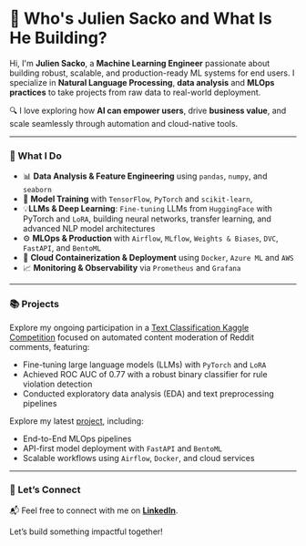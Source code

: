 # 👋 Who's Julien Sacko and What Is He Building?

Hi, I'm **Julien Sacko**, a **Machine Learning Engineer** passionate about building robust, scalable, and production-ready ML systems for end users. I specialize in **Natural Language Processing**, **data analysis** and **MLOps practices** to take projects from raw data to real-world deployment.

🔍 I love exploring how **AI can empower users**, drive **business value**, and scale seamlessly through automation and cloud-native tools.

---

### 🚀 What I Do

- 📊 **Data Analysis & Feature Engineering** using `pandas`, `numpy`, and `seaborn`
- 🤖 **Model Training** with `TensorFlow`, `PyTorch` and `scikit-learn`,
- 💡**LLMs & Deep Learning**: `Fine-tuning` LLMs from `HuggingFace` with PyTorch and `LoRA`, building neural networks, transfer learning, and advanced NLP model architectures
- ⚙️ **MLOps & Production** with `Airflow`, `MLflow`, `Weights & Biases`, `DVC`, `FastAPI`, and `BentoML`
- 🐳 **Cloud Containerization & Deployment** using `Docker`, `Azure ML` and `AWS`
- 📈 **Monitoring & Observability** via `Prometheus` and `Grafana`

---

### 📚 Projects

Explore my ongoing participation in a [Text Classification Kaggle Competition](https://www.kaggle.com/code/legdend/jigsaw-llm-classifier-reddit-rule-violation) focused on automated content moderation of Reddit comments, featuring:

- Fine-tuning large language models (LLMs) with `PyTorch` and `LoRA` 
- Achieved ROC AUC of 0.77 with a robust binary classifier for rule violation detection
- Conducted exploratory data analysis (EDA) and text preprocessing pipelines
  
Explore my latest [project](https://github.com/jsacko/LoL-predict), including:

- End-to-End MLOps pipelines
- API-first model deployment with `FastAPI` and `BentoML`
- Scalable workflows using `Airflow`, `Docker`, and cloud services

---

### 🤝 Let’s Connect

📬 Feel free to connect with me on [**LinkedIn**](https://www.linkedin.com/in/julien-sacko/).

Let’s build something impactful together!
